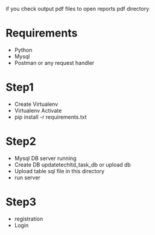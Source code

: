 if you check output pdf files to open reports pdf directory

# Requirements

- Python
- Mysql
- Postman or any request handler

# Step1

- Create Virtualenv
- Virtualenv Activate
- pip install -r requirements.txt

# Step2

- Mysql DB server running
- Create DB updatetechltd_task_db or upload db
- Upload table sql file in this directory
- run server

# Step3

- registration
- Login
